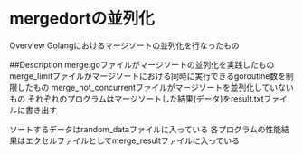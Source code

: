 mergedortの並列化
================
Overview
Golangにおけるマージソートの並列化を行なったもの

##Description
merge.goファイルがマージソートの並列化を実践したもの
merge_limitファイルがマージソートにおける同時に実行できるgoroutine数を制限したもの
merge_not_concurrentファイルがマージソートを並列化していないもの
それぞれのプログラムはマージソートした結果(データ)をresult.txtファイルに書き出す

ソートするデータはrandom_dataファイルに入っている
各プログラムの性能結果はエクセルファイルとしてmerge_resultファイルに入っている